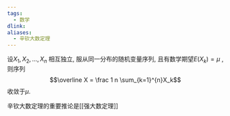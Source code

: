 ```yaml
---
tags:
  - 数学
dlink: 
aliases:
  - 辛钦大数定理
---
```

设$X_1, X_2, ... , X_n$ 相互独立, 服从同一分布的随机变量序列, 且有数学期望$E(X_k)=\mu$ , 则序列
$$\overline X = \frac 1 n \sum_{k=1}^{n}X_k$$
收敛于$\mu$. 

辛钦大数定理的重要推论是[[强大数定理]]
